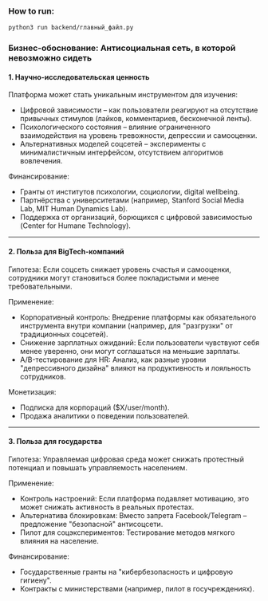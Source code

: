 ### How to run:
```bash
python3 run backend/главный_файл.py
```

### Бизнес-обоснование: Антисоциальная сеть, в которой невозможно сидеть  

#### 1. Научно-исследовательская ценность  
Платформа может стать уникальным инструментом для изучения:  
- Цифровой зависимости – как пользователи реагируют на отсутствие привычных стимулов (лайков, комментариев, бесконечной ленты).  
- Психологического состояния – влияние ограниченного взаимодействия на уровень тревожности, депрессии и самооценки.  
- Альтернативных моделей соцсетей – эксперименты с минималистичным интерфейсом, отсутствием алгоритмов вовлечения.  

Финансирование:  
- Гранты от институтов психологии, социологии, digital wellbeing.  
- Партнёрства с университетами (например, Stanford Social Media Lab, MIT Human Dynamics Lab).  
- Поддержка от организаций, борющихся с цифровой зависимостью (Center for Humane Technology).  

---  

#### 2. Польза для BigTech-компаний  
Гипотеза: Если соцсеть снижает уровень счастья и самооценки, сотрудники могут становиться более покладистыми и менее требовательными.  

Применение:  
- Корпоративный контроль: Внедрение платформы как обязательного инструмента внутри компании (например, для "разгрузки" от традиционных соцсетей).  
- Снижение зарплатных ожиданий: Если пользователи чувствуют себя менее уверенно, они могут соглашаться на меньшие зарплаты.  
- A/B-тестирование для HR: Анализ, как разные уровни "депрессивного дизайна" влияют на продуктивность и лояльность сотрудников.  

Монетизация:  
- Подписка для корпораций ($X/user/month).  
- Продажа аналитики о поведении пользователей.  

---  

#### 3. Польза для государства  
Гипотеза: Управляемая цифровая среда может снижать протестный потенциал и повышать управляемость населением.  

Применение:  
- Контроль настроений: Если платформа подавляет мотивацию, это может снижать активность в реальных протестах.  
- Альтернатива блокировкам: Вместо запрета Facebook/Telegram – предложение "безопасной" антисоцсети.  
- Пилот для соцэкспериментов: Тестирование методов мягкого влияния на население.  

Финансирование:  
- Государственные гранты на "кибербезопасность и цифровую гигиену".  
- Контракты с министерствами (например, пилот в госучреждениях).
